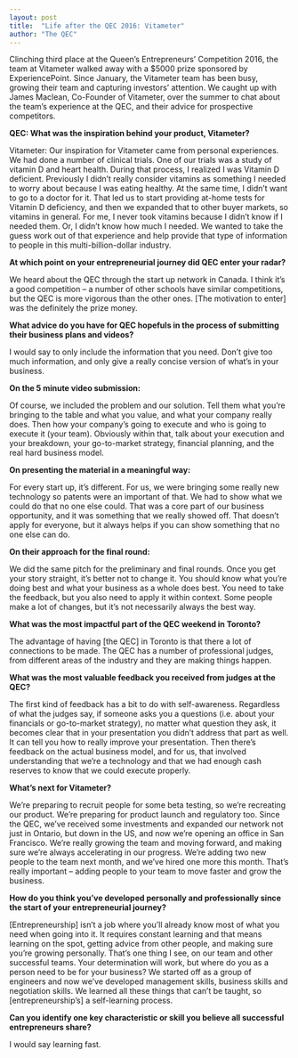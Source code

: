```yaml
---
layout: post
title:  "Life after the QEC 2016: Vitameter"
author: "The QEC"
---
```


Clinching third place at the Queen’s Entrepreneurs’ Competition 2016, the team at Vitameter walked away with a $5000 prize sponsored by ExperiencePoint. Since January, the Vitameter team has been busy, growing their team and capturing investors’ attention. We caught up with James Maclean, Co-Founder of Vitameter, over the summer to chat about the team’s experience at the QEC, and their advice for prospective competitors.


**QEC: What was the inspiration behind your product, Vitameter?**

Vitameter: Our inspiration for Vitameter came from personal experiences. We had done a number of clinical trials. One of our trials was a study of vitamin D and heart health. During that process, I realized I was Vitamin D deficient. Previously I didn’t really consider vitamins as something I needed to worry about because I was eating healthy. At the same time, I didn’t want to go to a doctor for it. That led us to start providing at-home tests for Vitamin D deficiency, and then we expanded that to other buyer markets, so vitamins in general. For me, I never took vitamins because I didn’t know if I needed them. Or, I didn’t know how much I needed. We wanted to take the guess work out of that experience and help provide that type of information to people in this multi-billion-dollar industry.

**At which point on your entrepreneurial journey did QEC enter your radar?**

We heard about the QEC through the start up network in Canada. I think it’s a good competition – a number of other schools have similar competitions, but the QEC is more vigorous than the other ones. [The motivation to enter] was the definitely the prize money.

**What advice do you have for QEC hopefuls in the process of submitting their business plans and videos?**

I would say to only include the information that you need. Don’t give too much information, and only give a really concise version of what’s in your business.

**On the 5 minute video submission:**

Of course, we included the problem and our solution. Tell them what you’re bringing to the table and what you value, and what your company really does. Then how your company’s going to execute and who is going to execute it (your team). Obviously within that, talk about your execution and your breakdown, your go-to-market strategy, financial planning, and the real hard business model.

**On presenting the material in a meaningful way:**

For every start up, it’s different. For us, we were bringing some really new technology so patents were an important of that. We had to show what we could do that no one else could. That was a core part of our business opportunity, and it was something that we really showed off. That doesn’t apply for everyone, but it always helps if you can show something that no one else can do.

**On their approach for the final round:**

We did the same pitch for the preliminary and final rounds. Once you get your story straight, it’s better not to change it. You should know what you’re doing best and what your business as a whole does best. You need to take the feedback, but you also need to apply it within context. Some people make a lot of changes, but it’s not necessarily always the best way.

**What was the most impactful part of the QEC weekend in Toronto?**

The advantage of having [the QEC] in Toronto is that there a lot of connections to be made. The QEC has a number of professional judges, from different areas of the industry and they are making things happen.

**What was the most valuable feedback you received from judges at the QEC?**

The first kind of feedback has a bit to do with self-awareness. Regardless of what the judges say, if someone asks you a questions (i.e. about your financials or go-to-market strategy), no matter what question they ask, it becomes clear that in your presentation you didn’t address that part as well. It can tell you how to really improve your presentation. Then there’s feedback on the actual business model, and for us, that involved understanding that we’re a technology and that we had enough cash reserves to know that we could execute properly.


**What’s next for Vitameter?**

We’re preparing to recruit people for some beta testing, so we’re recreating our product. We’re preparing for product launch and regulatory too. Since the QEC, we’ve received some investments and expanded our network not just in Ontario, but down in the US, and now we’re opening an office in San Francisco. We’re really growing the team and moving forward, and making sure we’re always accelerating in our progress. We’re adding two new people to the team next month, and we’ve hired one more this month. That’s really important – adding people to your team to move faster and grow the business.

**How do you think you’ve developed personally and professionally since the start of your entrepreneurial journey?**

[Entrepreneurship] isn’t a job where you’ll already know most of what you need when going into it. It requires constant learning and that means learning on the spot, getting advice from other people, and making sure you’re growing personally. That’s one thing I see, on our team and other successful teams. Your determination will work, but where do you as a person need to be for your business? We started off as a group of engineers and now we’ve developed management skills, business skills and negotiation skills. We learned all these things that can’t be taught, so [entrepreneurship’s] a self-learning process.

**Can you identify one key characteristic or skill you believe all successful entrepreneurs share?**

I would say learning fast.
